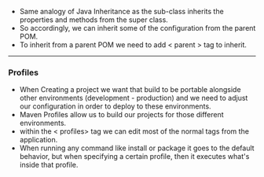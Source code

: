 - Same analogy of Java Inheritance as the sub-class inherits the properties and methods from the super class.
- So accordingly, we can inherit some of the configuration from the parent POM.
- To inherit from a parent POM we need to add < parent > tag to inherit.

---

### Profiles
- When Creating a project we want that build to be portable alongside other environments (development - production) and we need to adjust our configuration in order to deploy to these environments.
- Maven Profiles allow us to build our projects for those different environments.
- within the < profiles> tag we can edit most of the normal tags from the application.
- When running any command like install or package it goes to the default behavior, but when specifying a certain profile, then it executes what's inside that profile.